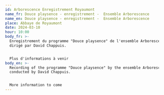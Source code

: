```yaml
---
id: Arborescence Enregistrement Royaumont
name_fr: Douce playsence - enregistrement -  Ensemble Arborescence
name_en: Douce playsence - enregistrement -  Ensemble Arborescence
place: Abbaye de Royaumont
date: 2024-03-10
hour: 10:00
body_fr: >-
  Enregistrement du programme "Douce playsence" de l'ensemble Arborescence
  dirigé par David Chappuis. 


  Plus d'informations à venir
body_en: >-
  Recording of the programme "Douce playsence" by the ensemble Arborescence
  conducted by David Chappuis. 


  More information to come
---
```


